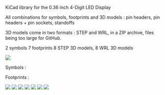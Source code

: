 KiCad library for the 0.36 inch 4-Digit LED Display

All combinations for symbols, footprints and 3D models : pin headers, pin headers + pin sockets, standoffs

3D models come in two formats : STEP and WRL, in a ZIP archive, files being too large for GitHub.

2 symbols
7 footprints
8 STEP 3D models, 8 WRL 3D models


![](https://github.com/yet-another-average-joe/Chinese_Modules/blob/main/4-Digit_LED_Display_0.36inch/Images/YAAJ_4_Digit_LED_Display_0.36_Dots_TM1637_Standoffs.JPG)


Symbols :

Footprints :

![](https://github.com/yet-another-average-joe/Chinese_Modules/blob/main/4-Digit_LED_Display_0.36inch/Footprints/YAAJ_4_Digit_LED_Display_0.36_Dots_TM1637_PinHeader_Left.kicad_mod)
![](https://github.com/yet-another-average-joe/Chinese_Modules/blob/main/4-Digit_LED_Display_0.36inch/Footprints/YAAJ_4_Digit_LED_Display_0.36_Dots_TM1637_PinHeader_Right.kicad_mod)
![](https://github.com/yet-another-average-joe/Chinese_Modules/blob/main/4-Digit_LED_Display_0.36inch/Footprints/YAAJ_4_Digit_LED_Display_0.36_Dots_TM1637_PinHeaders_Both.kicad_mod)
![](https://github.com/yet-another-average-joe/Chinese_Modules/blob/main/4-Digit_LED_Display_0.36inch/Footprints/YAAJ_4_Digit_LED_Display_0.36_Dots_TM1637_PinSocket_Left_Standoffs.kicad_mod)
![](https://github.com/yet-another-average-joe/Chinese_Modules/blob/main/4-Digit_LED_Display_0.36inch/Footprints/YAAJ_4_Digit_LED_Display_0.36_Dots_TM1637_PinSocket_Right_Standoffs.kicad_mod)
![](https://github.com/yet-another-average-joe/Chinese_Modules/blob/main/4-Digit_LED_Display_0.36inch/Footprints/YAAJ_4_Digit_LED_Display_0.36_Dots_TM1637_PinSockets_Both.kicad_mod)
![](https://github.com/yet-another-average-joe/Chinese_Modules/blob/main/4-Digit_LED_Display_0.36inch/Footprints/YAAJ_4_Digit_LED_Display_0.36_Dots_TM1637_PinSockets_Both_Standoffs.kicad_mod)


